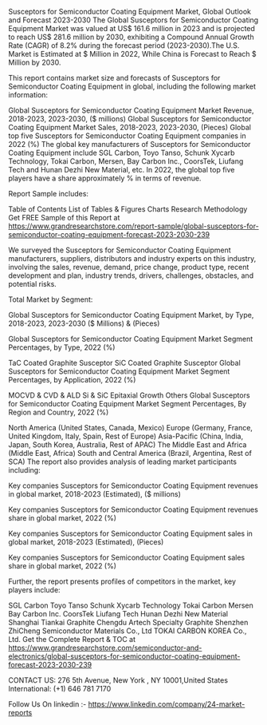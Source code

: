 Susceptors for Semiconductor Coating Equipment Market, Global Outlook and Forecast 2023-2030
The Global Susceptors for Semiconductor Coating Equipment Market was valued at US$ 161.6 million in 2023 and is projected to reach US$ 281.6 million by 2030, exhibiting a Compound Annual Growth Rate (CAGR) of 8.2% during the forecast period (2023-2030).The U.S. Market is Estimated at $ Million in 2022, While China is Forecast to Reach $ Million by 2030.

This report contains market size and forecasts of Susceptors for Semiconductor Coating Equipment in global, including the following market information:

Global Susceptors for Semiconductor Coating Equipment Market Revenue, 2018-2023, 2023-2030, ($ millions)
Global Susceptors for Semiconductor Coating Equipment Market Sales, 2018-2023, 2023-2030, (Pieces)
Global top five Susceptors for Semiconductor Coating Equipment companies in 2022 (%)
The global key manufacturers of Susceptors for Semiconductor Coating Equipment include SGL Carbon, Toyo Tanso, Schunk Xycarb Technology, Tokai Carbon, Mersen, Bay Carbon Inc., CoorsTek, Liufang Tech and Hunan Dezhi New Material, etc. In 2022, the global top five players have a share approximately % in terms of revenue.

Report Sample includes:

Table of Contents
List of Tables & Figures
Charts
Research Methodology
Get FREE Sample of this Report at https://www.grandresearchstore.com/report-sample/global-susceptors-for-semiconductor-coating-equipment-forecast-2023-2030-239

We surveyed the Susceptors for Semiconductor Coating Equipment manufacturers, suppliers, distributors and industry experts on this industry, involving the sales, revenue, demand, price change, product type, recent development and plan, industry trends, drivers, challenges, obstacles, and potential risks.

Total Market by Segment:

Global Susceptors for Semiconductor Coating Equipment Market, by Type, 2018-2023, 2023-2030 ($ Millions) & (Pieces)

Global Susceptors for Semiconductor Coating Equipment Market Segment Percentages, by Type, 2022 (%)

TaC Coated Graphite Susceptor
SiC Coated Graphite Susceptor
Global Susceptors for Semiconductor Coating Equipment Market Segment Percentages, by Application, 2022 (%)

MOCVD & CVD & ALD
Si & SiC Epitaxial Growth
Others
Global Susceptors for Semiconductor Coating Equipment Market Segment Percentages, By Region and Country, 2022 (%)

North America (United States, Canada, Mexico)
Europe (Germany, France, United Kingdom, Italy, Spain, Rest of Europe)
Asia-Pacific (China, India, Japan, South Korea, Australia, Rest of APAC)
The Middle East and Africa (Middle East, Africa)
South and Central America (Brazil, Argentina, Rest of SCA)
The report also provides analysis of leading market participants including:

Key companies Susceptors for Semiconductor Coating Equipment revenues in global market, 2018-2023 (Estimated), ($ millions)

Key companies Susceptors for Semiconductor Coating Equipment revenues share in global market, 2022 (%)

Key companies Susceptors for Semiconductor Coating Equipment sales in global market, 2018-2023 (Estimated), (Pieces)

Key companies Susceptors for Semiconductor Coating Equipment sales share in global market, 2022 (%)

Further, the report presents profiles of competitors in the market, key players include:

SGL Carbon
Toyo Tanso
Schunk Xycarb Technology
Tokai Carbon
Mersen
Bay Carbon Inc.
CoorsTek
Liufang Tech
Hunan Dezhi New Material
Shanghai Tiankai Graphite
Chengdu Artech Specialty Graphite
Shenzhen ZhiCheng Semiconductor Materials Co., Ltd
TOKAI CARBON KOREA Co., Ltd.
Get the Complete Report & TOC at https://www.grandresearchstore.com/semiconductor-and-electronics/global-susceptors-for-semiconductor-coating-equipment-forecast-2023-2030-239

CONTACT US:
276 5th Avenue, New York , NY 10001,United States
International: (+1) 646 781 7170

Follow Us On linkedin :- https://www.linkedin.com/company/24-market-reports
